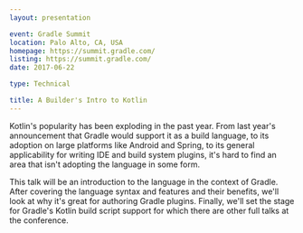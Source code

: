 ```yaml
---
layout: presentation

event: Gradle Summit
location: Palo Alto, CA, USA
homepage: https://summit.gradle.com/
listing: https://summit.gradle.com/
date: 2017-06-22

type: Technical

title: A Builder's Intro to Kotlin
---
```


Kotlin's popularity has been exploding in the past year. From last year's announcement that Gradle would support it as a build language, to its adoption on large platforms like Android and Spring, to its general applicability for writing IDE and build system plugins, it's hard to find an area that isn't adopting the language in some form.

This talk will be an introduction to the language in the context of Gradle. After covering the language syntax and features and their benefits, we'll look at why it's great for authoring Gradle plugins. Finally, we'll set the stage for Gradle's Kotlin build script support for which there are other full talks at the conference.
